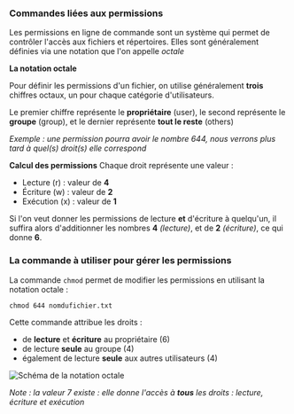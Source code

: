 ### Commandes liées aux permissions

Les permissions en ligne de commande sont un système qui permet de contrôler l'accès aux fichiers et répertoires.
Elles sont généralement définies via une notation que l'on appelle *octale* 

**La notation octale**

Pour définir les permissions d'un fichier, on utilise généralement **trois** chiffres octaux, un pour chaque catégorie d'utilisateurs.

Le premier chiffre représente le **propriétaire** (user), le second représente le **groupe** (group), et le dernier représente **tout le reste** (others)

*Exemple : une permission pourra avoir le nombre 644, nous verrons plus tard à quel(s) droit(s) elle correspond*

**Calcul des permissions**
Chaque droit représente une valeur : 
- Lecture (r) : valeur de **4**
- Écriture (w) : valeur de **2**
- Exécution (x) : valeur de **1**

Si l'on veut donner les permissions de lecture **et** d'écriture à quelqu'un, il suffira alors d'additionner les nombres **4** *(lecture)*, et de **2** *(écriture)*, ce qui donne **6**.

### La commande à utiliser pour gérer les permissions

La commande `chmod` permet de modifier les permissions en utilisant la notation octale :

`chmod 644 nomdufichier.txt`

Cette commande attribue les droits :
- de **lecture** et **écriture** au propriétaire (6)
- de lecture **seule** au groupe (4)
- également de lecture **seule** aux autres utilisateurs (4)

![Schéma de la notation octale](assets/img/octal-notation.png)

*Note : la valeur 7 existe : elle donne l'accès à **tous** les droits : lecture, écriture et exécution*

